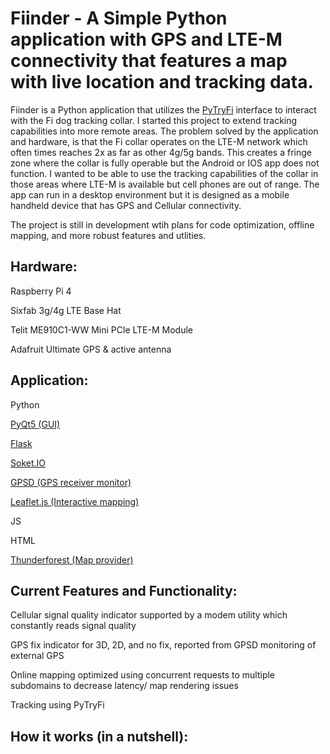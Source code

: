 # Fiinder - A Simple Python application with GPS and LTE-M connectivity that features a map with live location and tracking data.

Fiinder is a Python application that utilizes the [PyTryFi](https://github.com/sbabcock23/pytryfi) interface to interact with the Fi dog tracking collar. I started this project to extend tracking capabilities into more remote areas. The problem solved by the application and hardware, is that the Fi collar operates on the LTE-M network which often times reaches 2x as far as other 4g/5g bands. This creates a fringe zone where the collar is fully operable but the Android or IOS app does not function. I wanted to be able to use the tracking capabilities of the collar in those areas where LTE-M is available but cell phones are out of range. The app can run in a desktop environment but it is designed as a mobile handheld device that has GPS and Cellular connectivity.

The project is still in development wtih plans for code optimization, offline mapping, and more robust features and utlities.

## Hardware:
Raspberry Pi 4

Sixfab 3g/4g LTE Base Hat

Telit ME910C1-WW Mini PCle LTE-M Module

Adafruit Ultimate GPS & active antenna

## Application:
Python

[PyQt5 (GUI)](https://pypi.org/project/PyQt5)

[Flask](https://pypi.org/project/Flask/)

[Soket.IO](https://socket.io/)

[GPSD (GPS receiver monitor)](https://gpsd.gitlab.io/gpsd/)

[Leaflet.js (Interactive mapping)](https://leafletjs.com/)

JS

HTML

[Thunderforest (Map provider)](https://www.thunderforest.com/)

## Current Features and Functionality:

Cellular signal quality indicator supported by a modem utility which constantly reads signal quality

GPS fix indicator for 3D, 2D, and no fix, reported from GPSD monitoring of external GPS

Online mapping optimized using concurrent requests to multiple subdomains to decrease latency/ map rendering issues

Tracking using PyTryFi

## How it works (in a nutshell):
